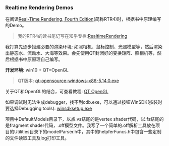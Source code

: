 ### Realtime Rendering Demos

在阅读[Real-Time Rendering, Fourth Edition](https://book.douban.com/subject/30296179/)(简称RTR4)时，根据书中原理编写的Demo。

> 我的RTR4的读书笔记写在知乎专栏:[RealtimeRendering](https://zhuanlan.zhihu.com/RealtimeRendering4th)

我打算先逐步搭建必要的渲染环境: 如照相机、鼠标控制、光照模型等，然后渲染出静态水、流动水、大海等效果。会先使用QT封闭好的变换矩阵、照相机等，然后根据书中原原理自己编写。

**开发环境:** 
win10 + QT+OpenGL

> QT版本: [qt-opensource-windows-x86-5.14.0.exe](http://mirror.bit.edu.cn/qtproject/archive/qt/5.14/5.14.0/qt-opensource-windows-x86-5.14.0.exe)

关于QT和OpenGL的结合，可查看教程: [QT OpenGL](http://www.digitalfanatics.org/projects/qt_tutorial/chapter14.html)


如果调试时无法生成debugger，找不到cdb.exe，可以通过按钮WinSDK(按装时要选择Debugging tools): [winsdksetup.exe](https://download.microsoft.com/download/4/2/2/42245968-6A79-4DA7-A5FB-08C0AD0AE661/windowssdk/winsdksetup.exe)

项目中DefaultModels目录下，以点.vs结尾的是vertex shader代码，以.fs结尾的是fragment shader代码，.off模型文件。我写了一个简单的.off解析工具放在项目的Utilities目录下的modelParser.h中，其中的helpferFuncs.h中包含一些定制的文件读取工具及log打印工具。
